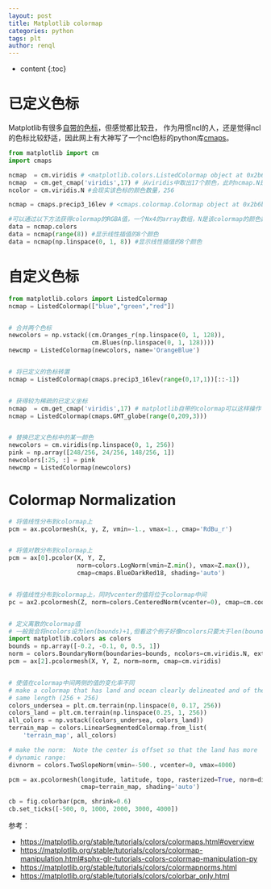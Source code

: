 ```yaml
---
layout: post
title: Matplotlib colormap
categories: python
tags: plt
author: renql
---
```


* content
{:toc}

# 已定义色标
Matplotlib有很多<a href="https://matplotlib.org/stable/tutorials/colors/colormaps.html#overview" target="_blank">自带的色标</a>，但感觉都比较丑，
作为用惯ncl的人，还是觉得ncl的色标比较舒适，因此网上有大神写了一个ncl色标的python库<a href="https://github.com/hhuangwx/cmaps" target="_blank">cmaps</a>。

```py
from matplotlib import cm
import cmaps

ncmap  = cm.viridis # <matplotlib.colors.ListedColormap object at 0x2b6b1578b550>
ncmap  = cm.get_cmap('viridis',17) # 从viridis中取出17个颜色，此时ncmap.N是17
ncolor = cm.viridis.N #会现实该色标的颜色数量，256

ncmap = cmaps.precip3_16lev # <cmaps.colormap.Colormap object at 0x2b6b0abdceb0>，也可以用ncmap.N统计其颜色数量

#可以通过以下方法获得colormap的RGBA值，一个Nx4的array数组，N是该colormap的颜色数量，4代表各个颜色的RGBA值
data = ncmap.colors 
data = ncmap(range(8)) #显示线性插值的8个颜色
data = ncmap(np.linspace(0, 1, 8)) #显示线性插值的8个颜色
```

# 自定义色标
```py
from matplotlib.colors import ListedColormap
ncmap = ListedColormap(["blue","green","red"])


# 合并两个色标
newcolors = np.vstack((cm.Oranges_r(np.linspace(0, 1, 128)),
                       cm.Blues(np.linspace(0, 1, 128))))
newcmp = ListedColormap(newcolors, name='OrangeBlue')


# 将已定义的色标转置
ncmap = ListedColormap(cmaps.precip3_16lev(range(0,17,1))[::-1])


# 获得较为稀疏的已定义坐标
ncmap  = cm.get_cmap('viridis',17) # matplotlib自带的colormap可以这样操作
ncmap = ListedColormap(cmaps.GMT_globe(range(0,209,3)))


# 替换已定义色标中的某一颜色
newcolors = cm.viridis(np.linspace(0, 1, 256))
pink = np.array([248/256, 24/256, 148/256, 1])
newcolors[:25, :] = pink
newcmp = ListedColormap(newcolors)
```

# Colormap Normalization #
```py
# 将值线性分布到colormap上
pcm = ax.pcolormesh(x, y, Z, vmin=-1., vmax=1., cmap='RdBu_r')


# 将值对数分布到colormap上
pcm = ax[0].pcolor(X, Y, Z,
                   norm=colors.LogNorm(vmin=Z.min(), vmax=Z.max()),
                   cmap=cmaps.BlueDarkRed18, shading='auto')


# 将值线性分布到colormap上，同时vcenter的值将位于colormap中间
pc = ax2.pcolormesh(Z, norm=colors.CenteredNorm(vcenter=0), cmap=cm.coolwarm)


# 定义离散的colormap值
# 一般我会将ncolors设为len(bounds)+1,但看这个例子好像ncolors只要大于len(bounds)就可以
import matplotlib.colors as colors
bounds = np.array([-0.2, -0.1, 0, 0.5, 1])
norm = colors.BoundaryNorm(boundaries=bounds, ncolors=cm.viridis.N, extend='both')
pcm = ax[2].pcolormesh(X, Y, Z, norm=norm, cmap=cm.viridis)


# 使值在colormap中间两侧的值的变化率不同
# make a colormap that has land and ocean clearly delineated and of the
# same length (256 + 256)
colors_undersea = plt.cm.terrain(np.linspace(0, 0.17, 256))
colors_land = plt.cm.terrain(np.linspace(0.25, 1, 256))
all_colors = np.vstack((colors_undersea, colors_land))
terrain_map = colors.LinearSegmentedColormap.from_list(
    'terrain_map', all_colors)

# make the norm:  Note the center is offset so that the land has more
# dynamic range:
divnorm = colors.TwoSlopeNorm(vmin=-500., vcenter=0, vmax=4000)

pcm = ax.pcolormesh(longitude, latitude, topo, rasterized=True, norm=divnorm,
                    cmap=terrain_map, shading='auto')

cb = fig.colorbar(pcm, shrink=0.6)
cb.set_ticks([-500, 0, 1000, 2000, 3000, 4000])
```

参考：
- https://matplotlib.org/stable/tutorials/colors/colormaps.html#overview    
- https://matplotlib.org/stable/tutorials/colors/colormap-manipulation.html#sphx-glr-tutorials-colors-colormap-manipulation-py  
- https://matplotlib.org/stable/tutorials/colors/colormapnorms.html  
- https://matplotlib.org/stable/tutorials/colors/colorbar_only.html    
